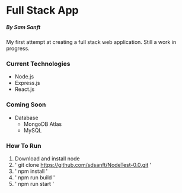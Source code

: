 # Full Stack App
##### By Sam Sanft
My first attempt at creating a full stack web application. Still a work in progress.
### Current Technologies
* Node.js
* Express.js
* React.js

### Coming Soon
* Database
  * MongoDB Atlas
  * MySQL

### How To Run
1. Download and install node
2. ' git clone https://github.com/sdsanft/NodeTest-0.0.git '
3. ' npm install '
4. ' npm run build '
5. ' npm run start '